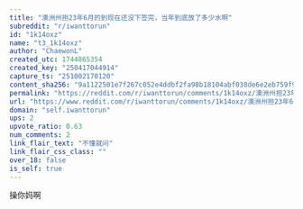```yaml
---
title: "澳洲州担23年6月的到现在还没下签完，当年到底放了多少水啊"
subreddit: "r/iwanttorun"
id: "1k14oxz"
name: "t3_1k14oxz"
author: "ChaewonL"
created_utc: 1744865354
created_key: "250417044914"
capture_ts: "251002170120"
content_sha256: "9a1122501e7f267c052e4ddbf2fa98b18104abf038de6e2eb759f9ec2bcb78ac"
permalink: "https://reddit.com/r/iwanttorun/comments/1k14oxz/澳洲州担23年6月的到现在还没下签完当年到底放了多少水啊/"
url: "https://www.reddit.com/r/iwanttorun/comments/1k14oxz/澳洲州担23年6月的到现在还没下签完当年到底放了多少水啊/"
domain: "self.iwanttorun"
ups: 2
upvote_ratio: 0.63
num_comments: 2
link_flair_text: "不懂就问"
link_flair_css_class: ""
over_18: false
is_self: true
---
```


操你妈啊
